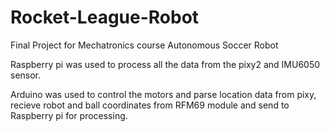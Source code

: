 # Rocket-League-Robot
Final Project for Mechatronics course
Autonomous Soccer Robot

Raspberry pi was used to process all the data from the pixy2 and IMU6050 sensor.

Arduino was used to control the motors and parse location data from pixy, recieve robot and ball coordinates from RFM69 module and send to Raspberry pi for processing.
